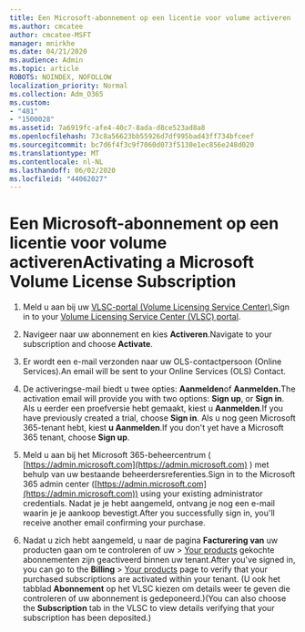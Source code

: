 ```yaml
---
title: Een Microsoft-abonnement op een licentie voor volume activeren
ms.author: cmcatee
author: cmcatee-MSFT
manager: mnirkhe
ms.date: 04/21/2020
ms.audience: Admin
ms.topic: article
ROBOTS: NOINDEX, NOFOLLOW
localization_priority: Normal
ms.collection: Adm_O365
ms.custom:
- "481"
- "1500028"
ms.assetid: 7a6919fc-afe4-40c7-8ada-d8ce523ad8a8
ms.openlocfilehash: 73c8a56623bb55926d7df995bad43ff734bfceef
ms.sourcegitcommit: bc7d6f4f3c9f7060d073f5130e1ec856e248d020
ms.translationtype: MT
ms.contentlocale: nl-NL
ms.lasthandoff: 06/02/2020
ms.locfileid: "44062027"
---
```

# <a name="activating-a-microsoft-volume-license-subscription"></a><span data-ttu-id="58a76-102">Een Microsoft-abonnement op een licentie voor volume activeren</span><span class="sxs-lookup"><span data-stu-id="58a76-102">Activating a Microsoft Volume License Subscription</span></span>

1. <span data-ttu-id="58a76-103">Meld u aan bij uw [VLSC-portal (Volume Licensing Service Center).](https://go.microsoft.com/fwlink/p/?LinkId=329762)</span><span class="sxs-lookup"><span data-stu-id="58a76-103">Sign in to your [Volume Licensing Service Center (VLSC) portal](https://go.microsoft.com/fwlink/p/?LinkId=329762).</span></span>

2. <span data-ttu-id="58a76-104">Navigeer naar uw abonnement en kies **Activeren**.</span><span class="sxs-lookup"><span data-stu-id="58a76-104">Navigate to your subscription and choose **Activate**.</span></span>

3. <span data-ttu-id="58a76-105">Er wordt een e-mail verzonden naar uw OLS-contactpersoon (Online Services).</span><span class="sxs-lookup"><span data-stu-id="58a76-105">An email will be sent to your Online Services (OLS) Contact.</span></span>

4. <span data-ttu-id="58a76-106">De activeringse-mail biedt u twee opties: **Aanmelden**of **Aanmelden.**</span><span class="sxs-lookup"><span data-stu-id="58a76-106">The activation email will provide you with two options: **Sign up**, or **Sign in**.</span></span> <span data-ttu-id="58a76-107">Als u eerder een proefversie hebt gemaakt, kiest u **Aanmelden**.</span><span class="sxs-lookup"><span data-stu-id="58a76-107">If you have previously created a trial, choose **Sign in**.</span></span> <span data-ttu-id="58a76-108">Als u nog geen Microsoft 365-tenant hebt, kiest **u Aanmelden**.</span><span class="sxs-lookup"><span data-stu-id="58a76-108">If you don't yet have a Microsoft 365 tenant, choose **Sign up**.</span></span>

5. <span data-ttu-id="58a76-109">Meld u aan bij het Microsoft 365-beheercentrum ( [https://admin.microsoft.com](https://admin.microsoft.com) ) met behulp van uw bestaande beheerdersreferenties.</span><span class="sxs-lookup"><span data-stu-id="58a76-109">Sign in to the Microsoft 365 admin center ([https://admin.microsoft.com](https://admin.microsoft.com)) using your existing administrator credentials.</span></span> <span data-ttu-id="58a76-110">Nadat je je hebt aangemeld, ontvang je nog een e-mail waarin je je aankoop bevestigt.</span><span class="sxs-lookup"><span data-stu-id="58a76-110">After you successfully sign in, you'll receive another email confirming your purchase.</span></span>

6. <span data-ttu-id="58a76-111">Nadat u zich hebt aangemeld, u naar de pagina **Facturering van** uw producten gaan om te controleren of uw \> [Your products](https://go.microsoft.com/fwlink/p/?linkid=842054) gekochte abonnementen zijn geactiveerd binnen uw tenant.</span><span class="sxs-lookup"><span data-stu-id="58a76-111">After you've signed in, you can go to the **Billing** \> [Your products](https://go.microsoft.com/fwlink/p/?linkid=842054) page to verify that your purchased subscriptions are activated within your tenant.</span></span> <span data-ttu-id="58a76-112">(U ook het tabblad **Abonnement** op het VLSC kiezen om details weer te geven die controleren of uw abonnement is gedeponeerd.)</span><span class="sxs-lookup"><span data-stu-id="58a76-112">(You can also choose the **Subscription** tab in the VLSC to view details verifying that your subscription has been deposited.)</span></span>
